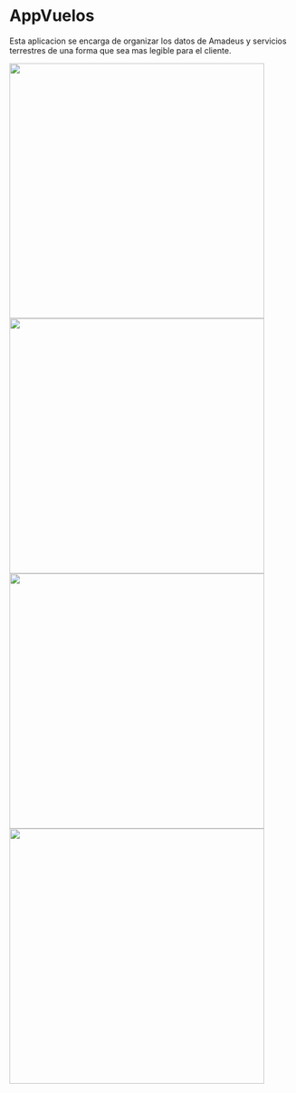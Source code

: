 # AppVuelos

Esta aplicacion se encarga de organizar los datos de Amadeus y servicios terrestres de una forma que sea mas legible para el cliente.

<img src="https://user-images.githubusercontent.com/55861460/91238811-474fdd80-e714-11ea-818f-a381aa551a53.png" width="450"/>
<img src="https://user-images.githubusercontent.com/55861460/91238810-474fdd80-e714-11ea-8998-14c92a4a0c75.png" width="450"/>
<img src="https://user-images.githubusercontent.com/55861460/91238805-461eb080-e714-11ea-8f9f-ce872d4ed598.png" width="450"/>
<img src="https://user-images.githubusercontent.com/55861460/91238813-47e87400-e714-11ea-9498-19624b866ffb.png" width="450"/>

